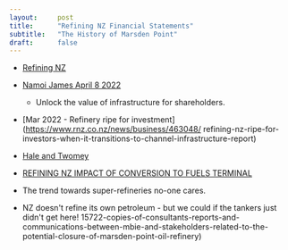 ```yaml
---
layout:     post
title:      "Refining NZ Financial Statements"
subtitle:   "The History of Marsden Point"
draft:      false
---
```


- [Refining NZ ](https://channelnz.com/investor-centre/reports-presentations/)
- [Namoi James April 8 2022](https://www.newsroom.co.nz/pro/pro-talks-naomi-james-offers-marsden-point-oil-tanks-for-national-security-fuel-reserve)
    - Unlock the value of infrastructure for shareholders.

- [Mar 2022 - Refinery ripe for investment](https://www.rnz.co.nz/news/business/463048/
refining-nz-ripe-for-investors-when-it-transitions-to-channel-infrastructure-report)

- [Hale and Twomey](https://www.haletwomey.co.nz/)

- [REFINING NZ IMPACT OF CONVERSION TO FUELS TERMINAL](https://www.mbie.govt.nz/dmsdocument/15260-refining-nz-impact-of-conversion-to-fuels-terminal)
- The trend towards super-refineries no-one cares.
- NZ doesn't refine its own petroleum - but we could if the tankers just didn't get here!
15722-copies-of-consultants-reports-and-communications-between-mbie-and-stakeholders-related-to-the-potential-closure-of-marsden-point-oil-refinery)
